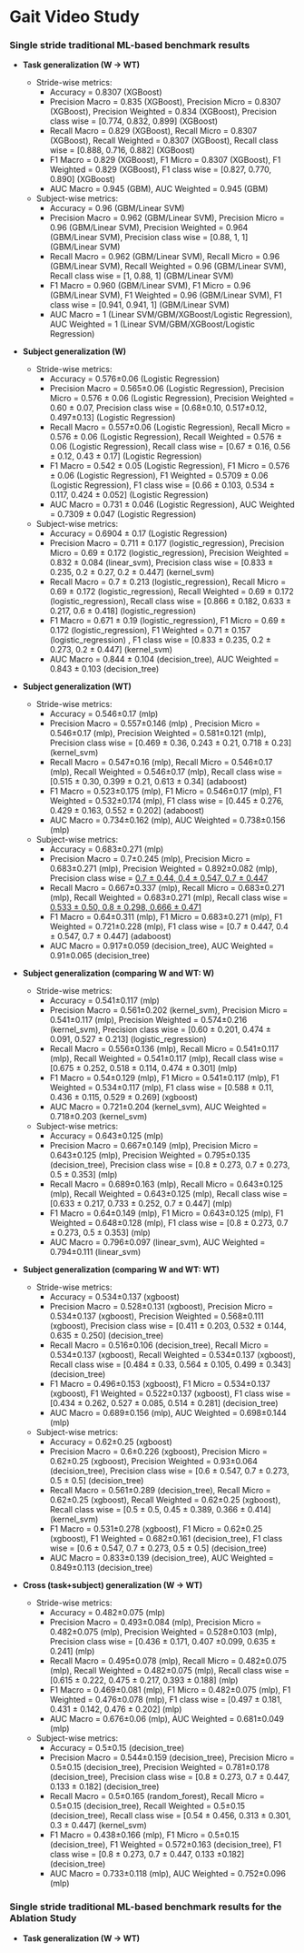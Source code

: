 # Gait Video Study

### Single stride traditional ML-based benchmark results
* **Task generalization (W -> WT)**
    * Stride-wise metrics: 
        * Accuracy = 0.8307 (XGBoost)
        * Precision Macro = 0.835 (XGBoost), Precision Micro = 0.8307 (XGBoost), Precision Weighted = 0.834 (XGBoost), Precision class wise = [0.774, 0.832, 0.899] (XGBoost)
        * Recall Macro = 0.829 (XGBoost), Recall Micro = 0.8307 (XGBoost), Recall Weighted = 0.8307 (XGBoost), Recall class wise = [0.888, 0.716, 0.882] (XGBoost)
        * F1 Macro = 0.829 (XGBoost), F1 Micro = 0.8307 (XGBoost), F1 Weighted = 0.829 (XGBoost), F1 class wise = [0.827, 0.770, 0.890] (XGBoost)
        * AUC Macro = 0.945 (GBM), AUC Weighted = 0.945 (GBM)
    * Subject-wise metrics: 
        * Accuracy = 0.96 (GBM/Linear SVM)
        * Precision Macro = 0.962 (GBM/Linear SVM), Precision Micro = 0.96 (GBM/Linear SVM), Precision Weighted = 0.964 (GBM/Linear SVM), Precision class wise = [0.88, 1, 1] (GBM/Linear SVM)
        * Recall Macro = 0.962 (GBM/Linear SVM), Recall Micro = 0.96 (GBM/Linear SVM), Recall Weighted = 0.96 (GBM/Linear SVM), Recall class wise = [1, 0.88, 1] (GBM/Linear SVM)
        * F1 Macro = 0.960 (GBM/Linear SVM), F1 Micro = 0.96 (GBM/Linear SVM), F1 Weighted = 0.96 (GBM/Linear SVM), F1 class wise = [0.941, 0.941, 1] (GBM/Linear SVM)
        * AUC Macro = 1 (Linear SVM/GBM/XGBoost/Logistic Regression), AUC Weighted = 1 (Linear SVM/GBM/XGBoost/Logistic Regression)


* **Subject generalization (W)**
    * Stride-wise metrics: 
        * Accuracy = 0.576$`\pm`$0.06 (Logistic Regression)
        * Precision Macro = 0.565$`\pm`$0.06 (Logistic Regression), Precision Micro = 0.576 $`\pm`$ 0.06 (Logistic Regression), Precision Weighted = 0.60 $`\pm`$ 0.07, Precision class wise = [0.68$`\pm`$0.10, 0.517$`\pm`$0.12, 0.497$`\pm`$0.13] (Logistic Regression)
        * Recall Macro = 0.557$`\pm`$0.06 (Logistic Regression), Recall Micro = 0.576 $`\pm`$ 0.06 (Logistic Regression), Recall Weighted = 0.576 $`\pm`$ 0.06 (Logistic Regression), Recall class wise = [0.67 $`\pm`$ 0.16, 0.56 $`\pm`$ 0.12, 0.43 $`\pm`$ 0.17] (Logistic Regression)
        * F1 Macro = 0.542 $`\pm`$ 0.05 (Logistic Regression), F1 Micro = 0.576 $`\pm`$ 0.06 (Logistic Regression), F1 Weighted = 0.5709 $`\pm`$ 0.06 (Logistic Regression), F1 class wise = [0.66 $`\pm`$ 0.103, 0.534 $`\pm`$ 0.117, 0.424 $`\pm`$ 0.052] (Logistic Regression)
        * AUC Macro = 0.731 $`\pm`$ 0.046 (Logistic Regression), AUC Weighted = 0.7309 $`\pm`$ 0.047 (Logistic Regression)
    * Subject-wise metrics: 
        * Accuracy = 0.6904 $`\pm`$ 0.17 (Logistic Regression)
        * Precision Macro = 0.711 ± 0.177 (logistic_regression), Precision Micro = 0.69 ± 0.172 (logistic_regression), Precision Weighted = 0.832 ± 0.084 (linear_svm), Precision class wise = [0.833 ± 0.235, 0.2 ± 0.27, 0.2 ± 0.447] (kernel_svm)
        * Recall Macro = 0.7 ± 0.213 (logistic_regression), Recall Micro = 0.69 ± 0.172 (logistic_regression), Recall Weighted = 0.69 ± 0.172 (logistic_regression), Recall class wise = [0.866 ± 0.182, 0.633 ± 0.217, 0.6 ± 0.418] (logistic_regression)
        * F1 Macro = 0.671 ± 0.19 (logistic_regression), F1 Micro = 0.69 ± 0.172 (logistic_regression), F1 Weighted = 0.71 ± 0.157 (logistic_regression) , F1 class wise = [0.833 ± 0.235, 0.2 ± 0.273, 0.2 ± 0.447] (kernel_svm)
        * AUC Macro = 0.844 ± 0.104 (decision_tree), AUC Weighted = 0.843 ± 0.103 (decision_tree) 


* **Subject generalization (WT)**
    * Stride-wise metrics: 
        * Accuracy = 0.546±0.17 (mlp)
        * Precision Macro = 0.557±0.146 (mlp) , Precision Micro = 0.546±0.17 (mlp), Precision Weighted = 0.581±0.121 (mlp), Precision class wise = [0.469 ± 0.36, 0.243 ± 0.21, 0.718 ± 0.23] (kernel_svm)
        * Recall Macro = 0.547±0.16 (mlp), Recall Micro = 0.546±0.17 (mlp), Recall Weighted = 0.546±0.17 (mlp), Recall class wise = [0.515 ± 0.30, 0.399 ± 0.21, 0.613 ± 0.34] (adaboost)
        * F1 Macro = 0.523±0.175 (mlp), F1 Micro = 0.546±0.17 (mlp), F1 Weighted = 0.532±0.174 (mlp), F1 class wise = [0.445 ± 0.276, 0.429 ± 0.163, 0.552 ± 0.202] (adaboost)
        * AUC Macro = 0.734±0.162 (mlp), AUC Weighted = 0.738±0.156 (mlp)
    * Subject-wise metrics: 
        * Accuracy = 0.683±0.271 (mlp)
        * Precision Macro = 0.7±0.245 (mlp), Precision Micro = 0.683±0.271 (mlp), Precision Weighted = 0.892±0.082 (mlp), Precision class wise = [0.7 ± 0.44, 0.4 ± 0.547, 0.7 ± 0.447](adaboost)
        * Recall Macro = 0.667±0.337 (mlp), Recall Micro = 0.683±0.271 (mlp), Recall Weighted = 0.683±0.271 (mlp), Recall class wise = [0.533 ± 0.50, 0.8 ± 0.298, 0.666 ± 0.471](mlp)
        * F1 Macro = 0.64±0.311 (mlp), F1 Micro = 0.683±0.271 (mlp), F1 Weighted = 0.721±0.228 (mlp), F1 class wise = [0.7 ± 0.447, 0.4 ± 0.547, 0.7 ± 0.447] (adaboost)
        * AUC Macro = 0.917±0.059 (decision_tree), AUC Weighted = 0.91±0.065 (decision_tree)


* **Subject generalization (comparing W and WT: W)**
    * Stride-wise metrics: 
        * Accuracy = 0.541±0.117 (mlp)
        * Precision Macro = 0.561±0.202 (kernel_svm), Precision Micro = 0.541±0.117 (mlp), Precision Weighted = 0.574±0.216 (kernel_svm), Precision class wise = [0.60 ± 0.201, 0.474 ± 0.091, 0.527 ± 0.213] (logistic_regression)
        * Recall Macro = 0.556±0.136 (mlp), Recall Micro = 0.541±0.117 (mlp), Recall Weighted = 0.541±0.117 (mlp), Recall class wise = [0.675 ± 0.252, 0.518 ± 0.114, 0.474 ± 0.301] (mlp)
        * F1 Macro = 0.54±0.129 (mlp), F1 Micro = 0.541±0.117 (mlp), F1 Weighted = 0.534±0.117 (mlp), F1 class wise = [0.588 ± 0.11, 0.436 ± 0.115, 0.529 ± 0.269] (xgboost)
        * AUC Macro = 0.721±0.204 (kernel_svm), AUC Weighted = 0.718±0.203 (kernel_svm)
    * Subject-wise metrics: 
        * Accuracy = 0.643±0.125 (mlp)
        * Precision Macro = 0.667±0.149 (mlp), Precision Micro = 0.643±0.125 (mlp), Precision Weighted = 0.795±0.135 (decision_tree), Precision class wise = [0.8 ± 0.273, 0.7 ± 0.273, 0.5 ± 0.353] (mlp)
        * Recall Macro = 0.689±0.163 (mlp), Recall Micro = 0.643±0.125 (mlp), Recall Weighted = 0.643±0.125 (mlp), Recall class wise = [0.633 ± 0.217, 0.733 ± 0.252, 0.7 ± 0.447] (mlp)
        * F1 Macro = 0.64±0.149 (mlp), F1 Micro = 0.643±0.125 (mlp), F1 Weighted = 0.648±0.128 (mlp), F1 class wise = [0.8 ± 0.273, 0.7 ± 0.273, 0.5 ± 0.353] (mlp)
        * AUC Macro = 0.796±0.097 (linear_svm), AUC Weighted = 0.794±0.111 (linear_svm)

* **Subject generalization (comparing W and WT: WT)**
    * Stride-wise metrics: 
        * Accuracy = 0.534±0.137 (xgboost)
        * Precision Macro = 0.528±0.131 (xgboost), Precision Micro = 0.534±0.137 (xgboost), Precision Weighted = 0.568±0.111 (xgboost), Precision class wise = [0.411 ± 0.203, 0.532 ± 0.144, 0.635 ± 0.250] (decision_tree)
        * Recall Macro = 0.516±0.106 (decision_tree), Recall Micro = 0.534±0.137 (xgboost), Recall Weighted = 0.534±0.137 (xgboost), Recall class wise = [0.484 ± 0.33, 0.564 ± 0.105, 0.499 ± 0.343] (decision_tree)
        * F1 Macro = 0.496±0.153 (xgboost), F1 Micro = 0.534±0.137 (xgboost), F1 Weighted = 0.522±0.137 (xgboost), F1 class wise = [0.434 ± 0.262, 0.527 ± 0.085, 0.514 ± 0.281] (decision_tree)
        * AUC Macro = 0.689±0.156 (mlp), AUC Weighted = 0.698±0.144 (mlp)
    * Subject-wise metrics: 
        * Accuracy = 0.62±0.25 (xgboost)
        * Precision Macro = 0.6±0.226 (xgboost), Precision Micro = 0.62±0.25 (xgboost), Precision Weighted = 0.93±0.064 (decision_tree), Precision class wise = [0.6 ± 0.547, 0.7 ± 0.273, 0.5 ± 0.5] (decision_tree)
        * Recall Macro = 0.561±0.289 (decision_tree), Recall Micro = 0.62±0.25 (xgboost), Recall Weighted = 0.62±0.25 (xgboost), Recall class wise = [0.5 ± 0.5, 0.45 ± 0.389, 0.366 ±  0.414] (kernel_svm)
        * F1 Macro = 0.531±0.278 (xgboost), F1 Micro = 0.62±0.25 (xgboost), F1 Weighted = 0.682±0.161 (decision_tree), F1 class wise = [0.6 ± 0.547, 0.7 ± 0.273, 0.5 ± 0.5] (decision_tree)
        * AUC Macro = 0.833±0.139 (decision_tree), AUC Weighted = 0.849±0.113 (decision_tree)


* **Cross (task+subject) generalization (W -> WT)**
    * Stride-wise metrics: 
        * Accuracy = 0.482±0.075 (mlp)
        * Precision Macro = 0.493±0.084 (mlp), Precision Micro = 0.482±0.075 (mlp), Precision Weighted = 0.528±0.103 (mlp), Precision class wise = [0.436 ± 0.171, 0.407 ±0.099, 0.635 ± 0.241] (mlp)
        * Recall Macro = 0.495±0.078 (mlp), Recall Micro = 0.482±0.075 (mlp), Recall Weighted = 0.482±0.075 (mlp), Recall class wise = [0.615 ± 0.222, 0.475 ± 0.217, 0.393 ± 0.188] (mlp)
        * F1 Macro = 0.469±0.081 (mlp), F1 Micro = 0.482±0.075 (mlp), F1 Weighted = 0.476±0.078 (mlp), F1 class wise = [0.497 ± 0.181, 0.431 ± 0.142, 0.476 ± 0.202] (mlp)
        * AUC Macro = 0.676±0.06 (mlp), AUC Weighted = 0.681±0.049 (mlp)
    * Subject-wise metrics: 
        * Accuracy = 0.5±0.15 (decision_tree)
        * Precision Macro = 0.544±0.159 (decision_tree), Precision Micro = 0.5±0.15 (decision_tree), Precision Weighted = 0.781±0.178 (decision_tree), Precision class wise = [0.8 ± 0.273, 0.7 ± 0.447, 0.133 ± 0.182] (decision_tree)
        * Recall Macro = 0.5±0.165 (random_forest), Recall Micro = 0.5±0.15 (decision_tree), Recall Weighted = 0.5±0.15 (decision_tree), Recall class wise = [0.54 ± 0.456, 0.313 ± 0.301, 0.3 ± 0.447] (kernel_svm)
        * F1 Macro = 0.438±0.166 (mlp), F1 Micro = 0.5±0.15 (decision_tree), F1 Weighted = 0.572±0.163 (decision_tree), F1 class wise = [0.8 ± 0.273, 0.7 ± 0.447, 0.133 ±0.182] (decision_tree)
        * AUC Macro = 0.733±0.118 (mlp), AUC Weighted = 0.752±0.096 (mlp)

### Single stride traditional ML-based benchmark results for the Ablation Study
* **Task generalization (W -> WT)**

